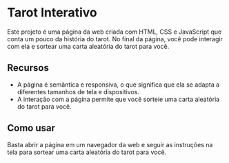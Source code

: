 # Tarot Interativo

Este projeto é uma página da web criada com HTML, CSS e JavaScript que conta um pouco da história do tarot. No final da página, você pode interagir com ela e sortear uma carta aleatória do tarot para você.

## Recursos

- A página é semântica e responsiva, o que significa que ela se adapta a diferentes tamanhos de tela e dispositivos.
- A interação com a página permite que você sorteie uma carta aleatória do tarot para você.

## Como usar
Basta abrir a página em um navegador da web e seguir as instruções na tela para sortear uma carta aleatória do tarot para você.